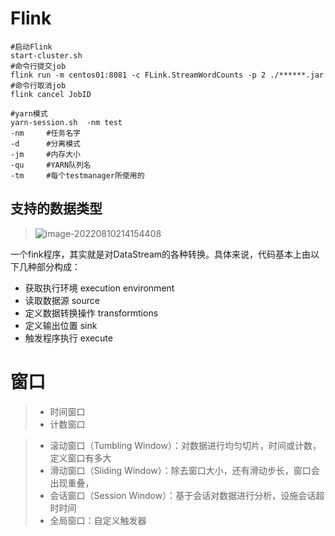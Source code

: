 # Flink

```shell
#启动Flink
start-cluster.sh
#命令行提交job
flink run -m centos01:8081 -c FLink.StreamWordCounts -p 2 ./******.jar
#命令行取消job
flink cancel JobID
```

```shell
#yarn模式
yarn-session.sh  -nm test
-nm		#任务名字
-d		#分离模式
-jm		#内存大小
-qu		#YARN队列名
-tm		#每个testmanager所使用的
```



## 支持的数据类型

>![image-20220810214154408](C:\Users\Administrator\AppData\Roaming\Typora\typora-user-images\image-20220810214154408.png)

一个fink程序，其实就是对DataStream的各种转换。具体来说，代码基本上由以下几种部分构成：

- 获取执行环境 execution environment
- 读取数据源 source
- 定义数据转换操作 transformtions
- 定义输出位置 sink
- 触发程序执行 execute











# 窗口

>- 时间窗口
>- 计数窗口

>- 滚动窗口（Tumbling Window）：对数据进行均匀切片，时间或计数，定义窗口有多大
>- 滑动窗口（Sliding Window）：除去窗口大小，还有滑动步长，窗口会出现重叠， 
>- 会话窗口（Session Window）：基于会话对数据进行分析，设施会话超时时间
>- 全局窗口：自定义触发器
>
>

